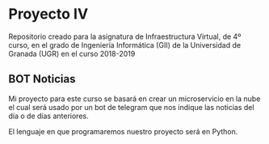 # Proyecto IV 

Repositorio creado para la asignatura de Infraestructura Virtual, de 4º curso, en el grado de Ingeniería Informática (GII) de la Universidad de Granada (UGR) en el curso 2018-2019

## BOT Noticias

Mi proyecto para este curso se basará en crear un microservicio en la nube el cual será usado por un bot de telegram que nos indique las noticias del día o de días anteriores.

El lenguaje en que programaremos nuestro proyecto será en Python.
